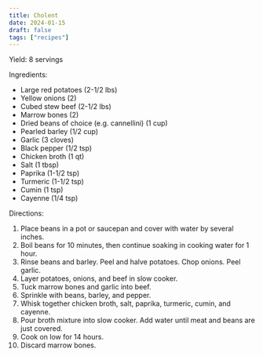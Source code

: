 ```yaml
---
title: Cholent
date: 2024-01-15
draft: false
tags: ["recipes"]
---
```


Yield: 8 servings

Ingredients:
- Large red potatoes (2-1/2 lbs)
- Yellow onions (2)
- Cubed stew beef (2-1/2 lbs)
- Marrow bones (2)
- Dried beans of choice (e.g. cannellini) (1 cup)
- Pearled barley (1/2 cup)
- Garlic (3 cloves)
- Black pepper (1/2 tsp)
- Chicken broth (1 qt)
- Salt (1 tbsp)
- Paprika (1-1/2 tsp)
- Turmeric (1-1/2 tsp)
- Cumin (1 tsp)
- Cayenne (1/4 tsp)

Directions:
1) Place beans in a pot or saucepan and cover with water by several inches.
2) Boil beans for 10 minutes, then continue soaking in cooking water for 1 hour.
3) Rinse beans and barley. Peel and halve potatoes. Chop onions. Peel garlic.
4) Layer potatoes, onions, and beef in slow cooker.
5) Tuck marrow bones and garlic into beef.
6) Sprinkle with beans, barley, and pepper.
7) Whisk together chicken broth, salt, paprika, turmeric, cumin, and cayenne.
8) Pour broth mixture into slow cooker. Add water until meat and beans are just covered.
9) Cook on low for 14 hours.
10) Discard marrow bones.

